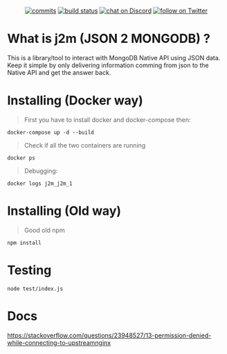 <p align="center">
    <a href="https://github.com/tegila/j2m/commits/master">
        <img src="https://img.shields.io/badge/dynamic/json.svg?uri=https://raw.githubusercontent.com/tegila/j2m/master/package.json&query=$.version&label=j2m&prefix=v&suffix=-master&colorB=10ADED&style=for-the-badge"
            alt="commits"></a>
    <a href="https://gitlab.com/tegila/j2m/commits/master">
        <img src="https://img.shields.io/gitlab/pipeline/tegila/j2m/master.svg?style=for-the-badge&logo=gitlab"
            alt="build status"></a>
    <a href="https://discord.gg/xvukxpP">
        <img src="https://img.shields.io/discord/521119808520192009.svg?style=for-the-badge&logo=discord"
            alt="chat on Discord"></a>
    <a href="https://twitter.com/intent/follow?screen_name=tegila">
        <img src="https://img.shields.io/twitter/follow/tegila.svg?style=social&logo=twitter"
            alt="follow on Twitter"></a>
</p>

# What is j2m (JSON 2 MONGODB) ?

This is a library/tool to interact with MongoDB Native API using JSON data. 
Keep it simple by only delivering information comming from json to the Native API and get the answer back.

# Installing (Docker way)

> First you have to install docker and docker-compose then:

`docker-compose up -d --build`

> Check if all the two containers are running

`docker ps`

> Debugging:

`docker logs j2m_j2m_1` 

# Installing (Old way)

> Good old npm

`npm install`

# Testing 

`node test/index.js`

# Docs 
https://stackoverflow.com/questions/23948527/13-permission-denied-while-connecting-to-upstreamnginx
